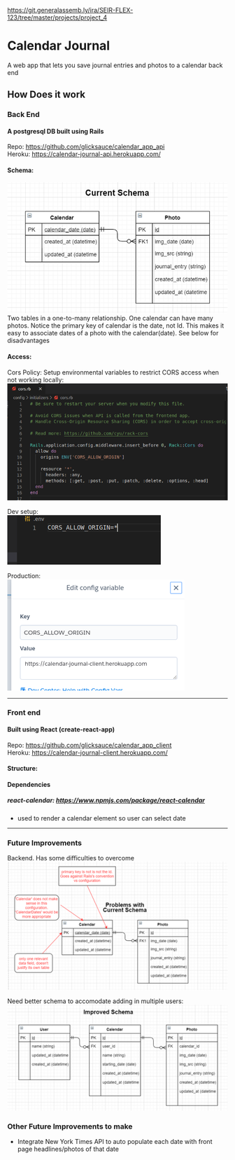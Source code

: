 https://git.generalassemb.ly/ira/SEIR-FLEX-123/tree/master/projects/project_4
#  Calendar Journal
A web app that lets you save journal entries and photos to a calendar back end

## How Does it work
### Back End
#### A postgresql DB built using Rails
Repo: https://github.com/glicksauce/calendar_app_api  
Heroku: https://calendar-journal-api.herokuapp.com/

#### Schema:
![](/public/current_schema.PNG)  
Two tables in a one-to-many relationship. One calendar can have many photos. Notice the primary key of calendar is the date,  not Id. This makes it easy to associate dates of a photo with the calendar(date). See below for disadvantages

#### Access:  
Cors Policy: Setup environmental variables to restrict CORS access when not working locally:  
![](/public/cors_env.png)
  
Dev setup:  
![](/public/cors_backend.png)  

Production:  
![](/public/cors_frontend.png)  

---
### Front end
#### Built using React (create-react-app)
Repo: https://github.com/glicksauce/calendar_app_client   
Heroku: https://calendar-journal-client.herokuapp.com/  

#### Structure:


#### Dependencies
##### react-calendar: https://www.npmjs.com/package/react-calendar
- used to render a calendar element so user can select date

---
### Future Improvements
Backend. Has some difficulties to overcome
![](/public/current_schema_problems.PNG)


Need better schema to accomodate adding in multiple users:
![](/public/improved_schema.PNG)  

### Other Future Improvements to make
- Integrate New York Times API to auto populate each date with front page headlines/photos of that date
